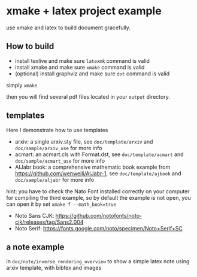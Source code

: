 # xmake + latex project example

use xmake and latex to build document gracefully.

## How to build

- install texlive and make sure `latexmk` command is valid
- install xmake and make sure `xmake` command is valid  
- (optional) install graphviz and make sure `dot` command is valid

simply `xmake`

then you will find several pdf files located in your `output` directory.

## templates

Here I demonstrate how to use templates

- arxiv: a single arxiv.sty file, see `doc/template/arxiv` and `doc/sample/arxiv_use` for more info
- acmart: an acmart.cls with Format.dst, see `doc/template/acmart` and `doc/sample/acmart_use` for more info
- AIJabr book: a comprehensive mathematic book example from https://github.com/wenweili/AlJabr-1, see `doc/template/ajbook` and `doc/sample/aljabr` for more info

hint: you have to check the Nato Font installed correctly on your computer for compiling the third example, so by default the example is not open, you can open it by set `xmake f --math_book=true`

- Noto Sans CJK: https://github.com/notofonts/noto-cjk/releases/tag/Sans2.004
- Noto Serif: https://fonts.google.com/noto/specimen/Noto+Serif+SC


## a note example

in `doc/note/inverse_rendering_overview` to show a simple latex note using arxiv template, with bibtex and images


